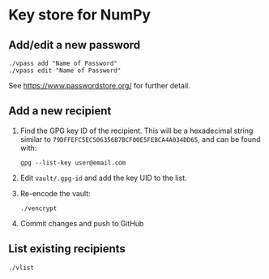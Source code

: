 # Key store for NumPy

## Add/edit a new password

```
./vpass add "Name of Password"
./vpass edit "Name of Password"
```

See https://www.passwordstore.org/ for further detail.

## Add a new recipient

1. Find the GPG key ID of the recipient.  This will be a hexadecimal
   string similar to `79DFFEFC5EC506356B7BCF00E5FEBCA4A034DD65`, and
   can be found with:

   ```
   gpg --list-key user@email.com
   ```

2. Edit `vault/.gpg-id` and add the key UID to the list.

3. Re-encode the vault:

   ```
   ./vencrypt
   ```

4. Commit changes and push to GitHub

## List existing recipients

```
./vlist
```
